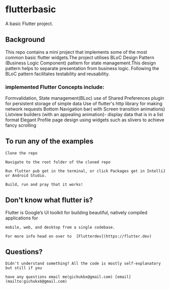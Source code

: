 # flutterbasic

A basic Flutter project.

## Background

This repo contains a mini project that implements some of the most common basic flutter widgets.The project utilises  BLoC Design Pattern (Business Logic Component) pattern for state management.This design pattern helps to separate presentation from business logic. Following the BLoC pattern facilitates testability and reusability. 


### implemented Flutter Concepts include:

Formvalidation,
State management(BLoc)
use of Shared Preferences plugin for persistent storage of simple data 
Use of flutter's http library for making network requests
Bottom Navigation bar( with Screen transition animations)
Listview builders (with an appealing animation)- display data that is in a list format
Elegant Profile page design using widgets such as slivers to achieve fancy scrolling 


##  To run any of the examples

    Clone the repo
    
    Navigate to the root folder of the cloned repo
    
    Run flutter pub get in the terminal, or click Packages get in IntelliJ or Android Studio.

    Build, run and pray that it works!


## Don't know what flutter is?
   
   Flutter is Google’s UI toolkit for building beautiful, natively compiled applications for 
    
    mobile, web, and desktop from a single codebase.

    For more info head on over to  [Flutterdev](https://flutter.dev)
    
    
## Questions? 

    Didn't understand something? All the code is mostly self-explanatory but still if you 
    
    have any questions email me(gichukbx@gmail.com) [email](mailto:gichukxb@gmail.com)